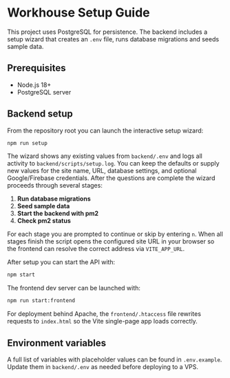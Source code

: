 # Workhouse Setup Guide

This project uses PostgreSQL for persistence. The backend includes a setup
wizard that creates an `.env` file, runs database migrations and seeds sample
data.

## Prerequisites

- Node.js 18+
- PostgreSQL server

## Backend setup

From the repository root you can launch the interactive setup wizard:

```bash
npm run setup
```

The wizard shows any existing values from `backend/.env` and logs all activity
to `backend/scripts/setup.log`. You can keep the defaults or supply new values
for the site name, URL, database settings, and optional Google/Firebase
credentials. After the questions are complete the wizard proceeds through
several stages:

1. **Run database migrations**
2. **Seed sample data**
3. **Start the backend with pm2**
4. **Check pm2 status**

For each stage you are prompted to continue or skip by entering `n`. When all
stages finish the script opens the configured site URL in your browser so the
frontend can resolve the correct address via `VITE_APP_URL`.

After setup you can start the API with:

```bash
npm start
```

The frontend dev server can be launched with:

```bash
npm run start:frontend
```

For deployment behind Apache, the `frontend/.htaccess` file rewrites requests to
`index.html` so the Vite single-page app loads correctly.

## Environment variables

A full list of variables with placeholder values can be found in
`.env.example`. Update them in `backend/.env` as needed before deploying to a
VPS.
